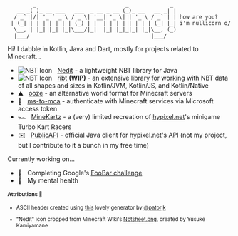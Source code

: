 ```
        _                            _             _ 
   __ _( )_ __ ___   ___  _ __ _ __ (_)_ __   __ _| |
  / _` |/| '_ ` _ \ / _ \| '__| '_ \| | '_ \ / _` | | how are you?
 | (_| | | | | | | | (_) | |  | | | | | | | | (_| |_| i'm nullicorn o/
  \__, | |_| |_| |_|\___/|_|  |_| |_|_|_| |_|\__, (_)
  |___/                                      |___/   
```
Hi! I dabble in Kotlin, Java and Dart, mostly for projects related to Minecraft...
- ![NBT Icon](https://user-images.githubusercontent.com/64789500/140657790-abb66f64-ceac-4df2-9717-b63a6300cedb.png)&nbsp; &nbsp;[Nedit](https://github.com/nllcrn/Nedit) - a lightweight NBT library for Java
- ![NBT Icon](https://user-images.githubusercontent.com/64789500/140657790-abb66f64-ceac-4df2-9717-b63a6300cedb.png)&nbsp; &nbsp;[ribt](https://github.com/nllcrn/ribt) **(WIP)** - an extensive library for working with NBT data of all shapes and sizes in Kotlin/JVM, Kotlin/JS, and Kotlin/Native
- ⛰️&nbsp; &nbsp;[ooze](https://github.com/ooze-world) - an alternative world format for Minecraft servers
- 📡&nbsp; &nbsp;[ms-to-mca](https://github.com/nllcrn/ms-to-mca) - authenticate with Minecraft services via Microsoft access token
- 🏎️&nbsp; &nbsp;[MineKartz](https://github.com/nllcrn/MineKartz) - a (very) limited recreation of [hypixel.net](https://hypixel.net)'s minigame Turbo Kart Racers
- ✉️&nbsp; &nbsp;[PublicAPI](https://github.com/HypixelDev/PublicAPI) - official Java client for hypixel.net's API (not my project, but I contribute to it a bunch in my free time)

Currently working on...
- 🔐&nbsp; &nbsp;Completing Google's [FooBar challenge](https://foobar.withgoogle.com/)
- 🧠&nbsp; &nbsp;My mental health

<!--
Obligitory stats image...

 &nbsp; &nbsp; &nbsp; &nbsp; ![nllcrn's GitHub stats](https://github-readme-stats.vercel.app/api?username=nllcrn&show_icons=true&theme=radical)
-->

<sub>
  
  #### Attributions 💞 
  - ASCII header created using [this](https://patorjk.com/software/taag/#f=Ivrit) lovely generator by [@patorjk](https://github.com/patorjk)
  
  - "Nedit" icon cropped from Minecraft Wiki's [Nbtsheet.png](https://minecraft.fandom.com/wiki/Minecraft_Wiki?file=Nbtsheet.png), created by Yusuke Kamiyamane
  </sub>
